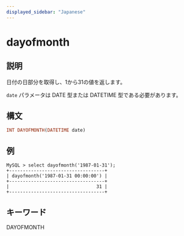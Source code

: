 ```yaml
---
displayed_sidebar: "Japanese"
---
```


# dayofmonth

## 説明

日付の日部分を取得し、1から31の値を返します。

`date` パラメータは DATE 型または DATETIME 型である必要があります。

## 構文

```Haskell
INT DAYOFMONTH(DATETIME date)
```

## 例

```Plain Text
MySQL > select dayofmonth('1987-01-31');
+-----------------------------------+
| dayofmonth('1987-01-31 00:00:00') |
+-----------------------------------+
|                                31 |
+-----------------------------------+
```

## キーワード

DAYOFMONTH
